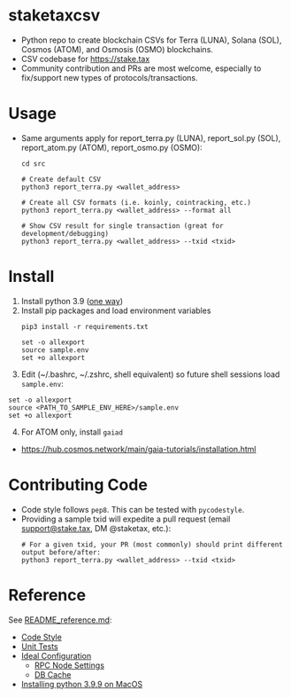 
# staketaxcsv

  * Python repo to create blockchain CSVs for Terra (LUNA), Solana (SOL), Cosmos (ATOM),
    and Osmosis (OSMO) blockchains.
  * CSV codebase for https://stake.tax
  * Community contribution and PRs are most welcome, especially to fix/support new types of 
    protocols/transactions.
  
# Usage

  * Same arguments apply for report_terra.py (LUNA), report_sol.py (SOL), report_atom.py (ATOM),
    report_osmo.py (OSMO):
    ```
    cd src
    
    # Create default CSV
    python3 report_terra.py <wallet_address>
    
    # Create all CSV formats (i.e. koinly, cointracking, etc.)
    python3 report_terra.py <wallet_address> --format all
    
    # Show CSV result for single transaction (great for development/debugging)
    python3 report_terra.py <wallet_address> --txid <txid>
    ```
    
# Install

  1. Install python 3.9 ([one way](README_reference.md#installing-python-39-on-macos))
  2. Install pip packages and load environment variables
     ```
     pip3 install -r requirements.txt
     
     set -o allexport
     source sample.env
     set +o allexport
     ```
  3. Edit (~/.bashrc, ~/.zshrc, shell equivalent) so future shell sessions load `sample.env`:
  ```
  set -o allexport
  source <PATH_TO_SAMPLE_ENV_HERE>/sample.env
  set +o allexport
  ```
  4. For ATOM only, install `gaiad` 
  - https://hub.cosmos.network/main/gaia-tutorials/installation.html


# Contributing Code

  * Code style follows `pep8`.  This can be tested with `pycodestyle`.
  * Providing a sample txid will expedite a pull request (email support@stake.tax, 
    DM @staketax, etc.):
    ```
    # For a given txid, your PR (most commonly) should print different output before/after:
    python3 report_terra.py <wallet_address> --txid <txid>
    ```

# Reference

See [README_reference.md](README_reference.md):

  * [Code Style](README_reference.md#code-style)
  * [Unit Tests](README_reference.md#unit-tests)
  * [Ideal Configuration](README_reference.md#ideal-configuration)
    * [RPC Node Settings](README_reference.md#rpc-node-settings)
    * [DB Cache](README_reference.md#db-cache)
  * [Installing python 3.9.9 on MacOS](README_reference.md#installing-python-39-on-macos)
  
